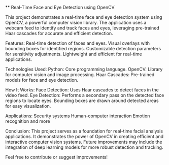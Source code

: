 ** Real-Time Face and Eye Detection using OpenCV

This project demonstrates a real-time face and eye detection system using OpenCV, a powerful computer vision library. The application uses a webcam feed to identify and track faces and eyes, leveraging pre-trained Haar cascades for accurate and efficient detection.

Features:
  Real-time detection of faces and eyes.
  Visual overlays with bounding boxes for identified regions.
  Customizable detection parameters for sensitivity adjustments.
  Lightweight and efficient for real-time applications.
  
Technologies Used:
   Python: Core programming language.
   OpenCV: Library for computer vision and image processing.
   Haar Cascades: Pre-trained models for face and eye detection.

How It Works:
    Face Detection: Uses Haar cascades to detect faces in the video feed.
    Eye Detection: Performs a secondary pass on the detected face regions to locate eyes.
    Bounding boxes are drawn around detected areas for easy visualization.

Applications:
   Security systems
   Human-computer interaction
   Emotion recognition and more

Conclusion:
  This project serves as a foundation for real-time facial analysis applications. It demonstrates the power of OpenCV in creating            efficient and interactive computer vision systems. Future improvements may include the integration of deep learning models for more robust detection and tracking.

Feel free to contribute or suggest improvements!